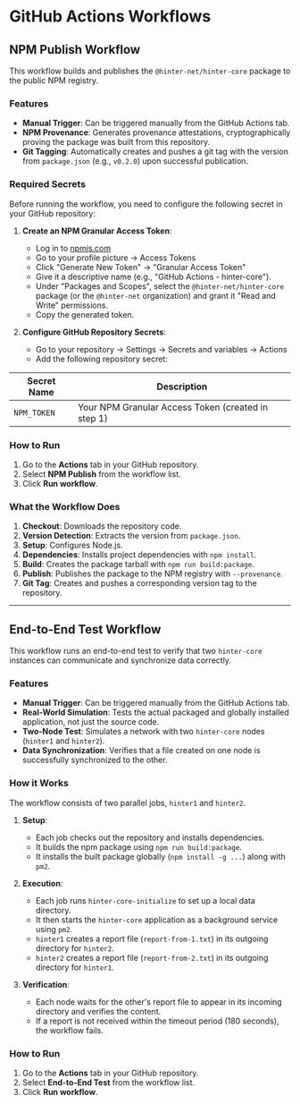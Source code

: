 # GitHub Actions Workflows

## NPM Publish Workflow

This workflow builds and publishes the `@hinter-net/hinter-core` package to the public NPM registry.

### Features

- **Manual Trigger**: Can be triggered manually from the GitHub Actions tab.
- **NPM Provenance**: Generates provenance attestations, cryptographically proving the package was built from this repository.
- **Git Tagging**: Automatically creates and pushes a git tag with the version from `package.json` (e.g., `v0.2.0`) upon successful publication.

### Required Secrets

Before running the workflow, you need to configure the following secret in your GitHub repository:

1. **Create an NPM Granular Access Token**:
   - Log in to [npmjs.com](https://www.npmjs.com/)
   - Go to your profile picture → Access Tokens
   - Click "Generate New Token" -> "Granular Access Token"
   - Give it a descriptive name (e.g., "GitHub Actions - hinter-core").
   - Under "Packages and Scopes", select the `@hinter-net/hinter-core` package (or the `@hinter-net` organization) and grant it "Read and Write" permissions.
   - Copy the generated token.

2. **Configure GitHub Repository Secrets**:
   - Go to your repository → Settings → Secrets and variables → Actions
   - Add the following repository secret:

| Secret Name | Description |
|-------------|-------------|
| `NPM_TOKEN` | Your NPM Granular Access Token (created in step 1) |

### How to Run

1. Go to the **Actions** tab in your GitHub repository.
2. Select **NPM Publish** from the workflow list.
3. Click **Run workflow**.

### What the Workflow Does

1. **Checkout**: Downloads the repository code.
2. **Version Detection**: Extracts the version from `package.json`.
3. **Setup**: Configures Node.js.
4. **Dependencies**: Installs project dependencies with `npm install`.
5. **Build**: Creates the package tarball with `npm run build:package`.
6. **Publish**: Publishes the package to the NPM registry with `--provenance`.
7. **Git Tag**: Creates and pushes a corresponding version tag to the repository.

---

## End-to-End Test Workflow

This workflow runs an end-to-end test to verify that two `hinter-core` instances can communicate and synchronize data correctly.

### Features

- **Manual Trigger**: Can be triggered manually from the GitHub Actions tab.
- **Real-World Simulation**: Tests the actual packaged and globally installed application, not just the source code.
- **Two-Node Test**: Simulates a network with two `hinter-core` nodes (`hinter1` and `hinter2`).
- **Data Synchronization**: Verifies that a file created on one node is successfully synchronized to the other.

### How it Works

The workflow consists of two parallel jobs, `hinter1` and `hinter2`.

1.  **Setup**:
    *   Each job checks out the repository and installs dependencies.
    *   It builds the npm package using `npm run build:package`.
    *   It installs the built package globally (`npm install -g ...`) along with `pm2`.

2.  **Execution**:
    *   Each job runs `hinter-core-initialize` to set up a local data directory.
    *   It then starts the `hinter-core` application as a background service using `pm2`.
    *   `hinter1` creates a report file (`report-from-1.txt`) in its outgoing directory for `hinter2`.
    *   `hinter2` creates a report file (`report-from-2.txt`) in its outgoing directory for `hinter1`.

3.  **Verification**:
    *   Each node waits for the other's report file to appear in its incoming directory and verifies the content.
    *   If a report is not received within the timeout period (180 seconds), the workflow fails.

### How to Run

1.  Go to the **Actions** tab in your GitHub repository.
2.  Select **End-to-End Test** from the workflow list.
3.  Click **Run workflow**.
